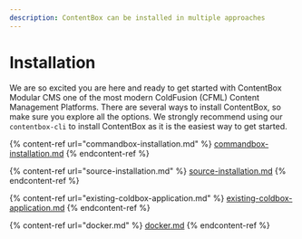 ```yaml
---
description: ContentBox can be installed in multiple approaches
---
```


# Installation

We are so excited you are here and ready to get started with ContentBox Modular CMS one of the most modern ColdFusion (CFML) Content Management Platforms. There are several ways to install ContentBox, so make sure you explore all the options.  We strongly recommend using our `contentbox-cli` to install ContentBox as it is the easiest way to get started.

{% content-ref url="commandbox-installation.md" %}
[commandbox-installation.md](commandbox-installation.md)
{% endcontent-ref %}

{% content-ref url="source-installation.md" %}
[source-installation.md](source-installation.md)
{% endcontent-ref %}

{% content-ref url="existing-coldbox-application.md" %}
[existing-coldbox-application.md](existing-coldbox-application.md)
{% endcontent-ref %}

{% content-ref url="docker.md" %}
[docker.md](docker.md)
{% endcontent-ref %}

